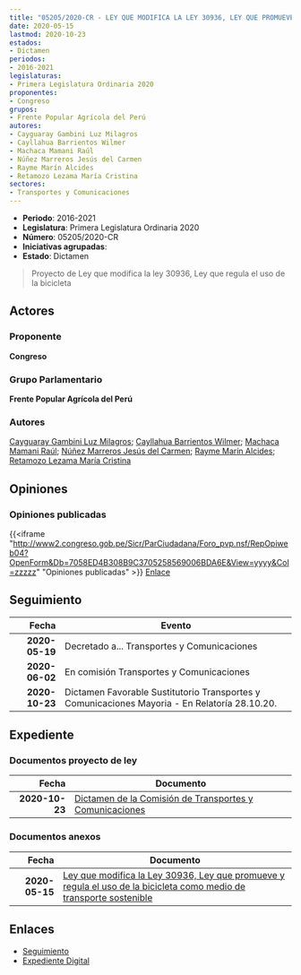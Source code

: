 ```yaml
---
title: "05205/2020-CR - LEY QUE MODIFICA LA LEY 30936, LEY QUE PROMUEVE Y REGULA EL USO DE LA BICICLETA COMO MEDIO DE TRANSPORTE SOSTENIBLE"
date: 2020-05-15
lastmod: 2020-10-23
estados:
- Dictamen
periodos:
- 2016-2021
legislaturas:
- Primera Legislatura Ordinaria 2020
proponentes:
- Congreso
grupos:
- Frente Popular Agrícola del Perú
autores:
- Cayguaray Gambini Luz Milagros
- Cayllahua Barrientos Wilmer
- Machaca Mamani Raúl
- Núñez Marreros Jesús del Carmen
- Rayme Marín Alcides
- Retamozo Lezama María Cristina
sectores:
- Transportes y Comunicaciones
---
```

- **Periodo**: 2016-2021
- **Legislatura**: Primera Legislatura Ordinaria 2020
- **Número**: 05205/2020-CR
- **Iniciativas agrupadas**: 
- **Estado**: Dictamen

> Proyecto de Ley que modifica la ley 30936, Ley que regula el uso de la bicicleta


## Actores

### Proponente

**Congreso**

### Grupo Parlamentario

**Frente Popular Agrícola del Perú**

### Autores

[Cayguaray Gambini Luz Milagros](mailto:mailto:lcayguaray@congreso.gob.pe); [Cayllahua Barrientos Wilmer](mailto:mailto:wcayllahua@congreso.gob.pe); [Machaca Mamani Raúl](mailto:mailto:rmachaca@congreso.gob.pe); [Núñez Marreros Jesús del Carmen](mailto:mailto:jnunez@congreso.gob.pe); [Rayme Marín Alcides](mailto:mailto:arayme@congreso.gob.pe); [Retamozo Lezama María Cristina](mailto:mailto:mretamozo@congreso.gob.pe)

## Opiniones

### Opiniones publicadas

{{<iframe "http://www2.congreso.gob.pe/Sicr/ParCiudadana/Foro_pvp.nsf/RepOpiweb04?OpenForm&Db=7058ED4B308B9C3705258569006BDA6E&View=yyyy&Col=zzzzz" "Opiniones publicadas" >}}
[Enlace](http://www2.congreso.gob.pe/Sicr/ParCiudadana/Foro_pvp.nsf/RepOpiweb04?OpenForm&Db=7058ED4B308B9C3705258569006BDA6E&View=yyyy&Col=zzzzz)


## Seguimiento

| Fecha | Evento |
|------:|--------|
| **2020-05-19** | Decretado a... Transportes y Comunicaciones |
| **2020-06-02** | En comisión Transportes y Comunicaciones |
| **2020-10-23** | Dictamen Favorable Sustitutorio Transportes y Comunicaciones Mayoria - En Relatoría 28.10.20. |

## Expediente

### Documentos proyecto de ley

| Fecha | Documento |
|------:|-----------|
| **2020-10-23** | [Dictamen de la Comisión de Transportes y Comunicaciones](https://leyes.congreso.gob.pe/Documentos/2016_2021/Dictamenes/Proyectos_de_Ley/05205DC23MAY-20201023.pdf) |

### Documentos anexos

| Fecha | Documento |
|------:|-----------|
| **2020-05-15** | [Ley que modifica la Ley 30936, Ley que promueve y regula el uso de la bicicleta como medio de transporte sostenible](http://www.leyes.congreso.gob.pe/Documentos/2016_2021/Proyectos_de_Ley_y_de_Resoluciones_Legislativas/PL05205-20200515.pdf) |

## Enlaces

- [Seguimiento](http://www2.congreso.gob.pe/Sicr/TraDocEstProc/CLProLey2016.nsf/f7fff46988ca05b1052578e100829cc7/5d1207d922a7bba005258569007aac13?OpenDocument)
- [Expediente Digital](http://www2.congreso.gob.pe/Sicr/TraDocEstProc/Expvirt_2011.nsf/visbusqptramdoc1621/05205?opendocument)

